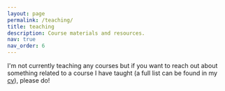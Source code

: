 ```yaml
---
layout: page
permalink: /teaching/
title: teaching
description: Course materials and resources.
nav: true
nav_order: 6
---
```


I'm not currently teaching any courses but if you want to reach out about something related to a course I have taught (a full list can be found in my [cv](/assets/pdf/DJ_CV_2025.pdf)), please do!

<!-- This term (Feb-Apr 2025) I'm teaching ECON2112: Game Theory and Business Strategy. You can find an earlier version of the course outline [here](https://www.unsw.edu.au/course-outlines/course-outline#year=2024&term=Term%203&deliveryMode=In%20Person&deliveryFormat=Standard&teachingPeriod=T3&deliveryLocation=Kensington&courseCode=ECON2112&activityGroupId=1).

We follow the excellent textbook [Game Theory for Applied Economists](https://press.princeton.edu/books/paperback/9780691003955/game-theory-for-applied-economists) by Robert Gibbons. If you own this book and are looking for a backup digital copy, I have found that it never hurts to do a quick Google search for the pdf. For a gentler and much briefer introduction to the subject, I recommend chapters 12-13 of Banerjee's [Intermediate Microeconomics](https://banerjeemicro.com/).

If you have any questions about the course (as a student or otherwise), please feel free to reach out!-->
